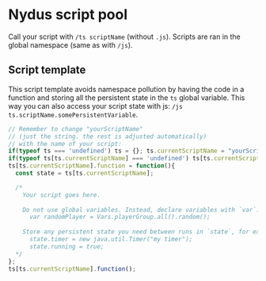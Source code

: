 # Nydus script pool

Call your script with `/ts scriptName` (without `.js`).
Scripts are ran in the global namespace (same as with `/js`).

## Script template

This script template avoids namespace pollution by having the code in a function
and storing all the persistent state in the `ts` global variable.
This way you can also access your script state with js:
`/js ts.scriptName.somePersistentVariable`.

```javascript
// Remember to change "yourScriptName"
// (just the string. the rest is adjusted automatically)
// with the name of your script:
if(typeof ts === 'undefined') ts = {}; ts.currentScriptName = "yourScriptName";
if(typeof ts[ts.currentScriptName] === 'undefined') ts[ts.currentScriptName] = {};
ts[ts.currentScriptName].function = function(){
  const state = ts[ts.currentScriptName];

  /*
    Your script goes here.
    
    Do not use global variables. Instead, declare variables with `var`:
      var randomPlayer = Vars.playerGroup.all().random();
    
    Store any persistent state you need between runs in `state`, for example:
      state.timer = new java.util.Timer("my timer");
      state.running = true;
  */
};
ts[ts.currentScriptName].function();
```


